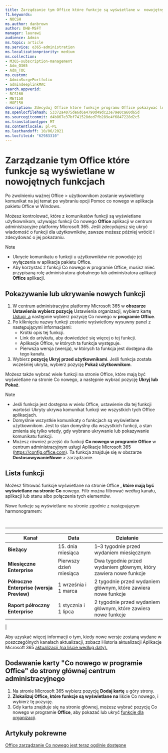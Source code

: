 ```yaml
---
title: Zarządzanie tym Office które funkcje są wyświetlane w  nowojętnych funkcjach
f1.keywords:
- NOCSH
ms.author: danbrown
author: DHB-MSFT
manager: laurawi
audience: Admin
ms.topic: article
ms.service: o365-administration
ms.localizationpriority: medium
ms.collection:
- M365-subscription-management
- Adm_O365
- Adm_TOC
ms.custom:
- AdminSurgePortfolio
- admindeeplinkMAC
search.appverid:
- BCS160
- MET150
- MOE150
description: Zdecyduj Office które funkcje programu Office pokazywać lub ukrywać, gdy użytkownik wybierze pozycję Pomoc > Co nowego w swoim programie aplikacja pakietu Office w Windows przy użyciu funkcji "Co nowego w programie Office" w centrum administracyjne platformy Microsoft 365.
ms.openlocfilehash: 53372a4075de6d6a4790d49dc23e79e0ca60d65d
ms.sourcegitcommit: d4b867e37bf741528ded7fb289e4f6847228d2c5
ms.translationtype: MT
ms.contentlocale: pl-PL
ms.lasthandoff: 10/06/2021
ms.locfileid: "62983310"
---
```

# <a name="manage-which-office-features-appear-in-whats-new"></a>Zarządzanie tym Office które funkcje są wyświetlane w  nowojętnych funkcjach

Po zwolnieniu ważnej Office  \> użytkownikom zostanie wyświetlony komunikat na jej temat po wybraniu opcji Pomoc co nowego w aplikacja pakietu Office w Windows.

Możesz kontrolować, które z komunikatów funkcji są wyświetlane użytkownikom, używając funkcji Co nowego **Office** aplikacji w centrum administracyjne platformy Microsoft 365. Jeśli zdecydujesz się ukryć wiadomość o funkcji dla użytkowników, zawsze możesz później wrócić i zdecydować o jej pokazaniu.

> [!NOTE]
>
> - Ukrycie komunikatu o funkcji u użytkowników nie powoduje jej wyłączenia w aplikacja pakietu Office.
> - Aby korzystać z funkcji Co nowego w programie Office, musisz mieć przypisaną rolę administratora globalnego lub administratora aplikacji **Office** aplikacji.

## <a name="show-or-hide-new-features"></a>Pokazywanie lub ukrywanie nowych funkcji

1. W centrum administracyjne platformy Microsoft 365 w **obszarze Ustawienia** **wybierz pozycję** Ustawienia organizacji, wybierz kartę <a href="https://go.microsoft.com/fwlink/p/?linkid=2053743" target="_blank"> Usługi, a</a> następnie wybierz pozycję Co nowego w **programie Office**.
1. Po kliknięciu nazwy funkcji zostanie wyświetlony wysuwny panel z następującymi informacjami:
     - Krótki opis tej funkcji.
     - Link do artykułu, aby dowiedzieć się więcej o tej funkcji.
     - Aplikacje Office, w których ta funkcja występuje.
     - Pierwsza wersja (wersja), w których ta funkcja jest dostępna dla tego kanału.
1. Wybierz **pozycję Ukryj przed użytkownikami**. Jeśli funkcja została wcześniej ukryta, wybierz pozycję **Pokaż użytkownikom**.

Możesz także wybrać wiele funkcji na stronie Office, które mają być wyświetlane na stronie Co nowego, a następnie wybrać pozycję **Ukryj lub** **Pokaż**.

> [!NOTE]
>
> - Jeśli funkcja jest dostępna w wielu Office, ustawienie dla tej funkcji wartości Ukryty ukrywa komunikat funkcji  we wszystkich tych Office aplikacjach.
> - Domyślnie wszystkie komunikaty o funkcjach są wyświetlane użytkownikom. Jest to stan domyślny dla wszystkich funkcji, a stan zmienia się tylko wtedy, gdy wybrano ukrywanie lub pokazywanie komunikatu funkcji.
> - Możesz również przejść do funkcji **Co nowego w programie Office** w centrum administracyjnym usługi Aplikacje Microsoft 365 (<https://config.office.com>). Ta funkcja znajduje się w obszarze **DostosowywanieNowe** >  zarządzanie.

## <a name="list-of-features"></a>Lista funkcji

Możesz filtrować funkcje wyświetlane na stronie Office **, które mają być wyświetlane na stronie Co** nowego. Filtr można filtrować według kanału, aplikacji lub stanu albo połączenia tych elementów.

Nowe funkcje są wyświetlane na stronie zgodnie z następującym harmonogramem:

<br>

****

|Kanał|Data|Działanie|
|---|---|---|
|**Bieżący**|15. dnia miesiąca|1–3 tygodnie przed wydaniem miesięcznym|
|**Miesięczne Enterprise**|Pierwszy dzień miesiąca|Dwa tygodnie przed wydaniem głównym, który zawiera nowe funkcje|
|**Półroczne Enterprise (wersja Preview)**|1 września i 1 marca| 2 tygodnie przed wydaniem głównym, które zawiera nowe funkcje|
|**Raport półroczny Enterprise**|1 stycznia i 1 lipca| 2 tygodnie przed wydaniem głównym, które zawiera nowe funkcje|
|

Aby uzyskać więcej informacji o tym, kiedy nowe wersje zostaną wydane w poszczególnych kanałach aktualizacji, zobacz Historia aktualizacji Aplikacje Microsoft 365 [aktualizacji (na liście według daty).](/officeupdates/update-history-microsoft365-apps-by-date)

## <a name="add-the-whats-new-in-office-card-to-the-admin-center-home-page"></a>Dodawanie karty "Co nowego w programie Office" do strony głównej centrum administracyjnego

1. Na stronie Microsoft 365 wybierz pozycję **Dodaj kartę** u góry strony.
2. **Zlokalizuj Office, które funkcje są wyświetlane na** liście Co nowego, i wybierz tę pozycję.
3. Gdy karta znajduje się na stronie głównej, możesz wybrać pozycję Co nowego w programie **Office**, aby pokazać lub ukryć [funkcje dla organizacji](#show-or-hide-new-features).

## <a name="related-articles"></a>Artykuły pokrewne

[Office zarządzanie Co nowego jest teraz ogólnie dostępne](https://techcommunity.microsoft.com/t5/microsoft-365-blog/office-what-s-new-management-is-now-generally-available/ba-p/1179954)
